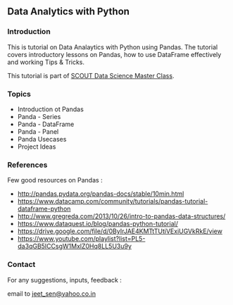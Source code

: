 ## Data Analytics with Python

### Introduction

This is tutorial on Data Analaytics with Python using Pandas. 
The tutorial covers introductory lessons on Pandas, how to use DataFrame effectively and working Tips & Tricks.

This tutorial is part of [SCOUT Data Science Master Class](www.scoutlive.in).


### Topics

* Introduction ot Pandas
* Panda - Series
* Panda - DataFrame
* Panda - Panel
* Panda Usecases
* Project Ideas


### References

Few good resources on Pandas :

* http://pandas.pydata.org/pandas-docs/stable/10min.html
* https://www.datacamp.com/community/tutorials/pandas-tutorial-dataframe-python
* http://www.gregreda.com/2013/10/26/intro-to-pandas-data-structures/
* https://www.dataquest.io/blog/pandas-python-tutorial/
* https://drive.google.com/file/d/0ByIrJAE4KMTtTUtiVExiUGVkRkE/view
* https://www.youtube.com/playlist?list=PL5-da3qGB5ICCsgW1MxlZ0Hq8LL5U3u9y


### Contact

For any suggestions, inputs, feedback :

email to [jeet_sen@yahoo.co.in](mailto:jeet_sen@yahoo.co.in)
